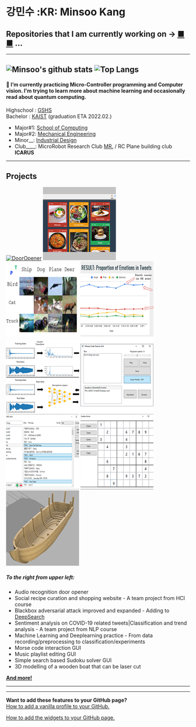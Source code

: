 # 강민수 :KR: Minsoo Kang  
## Repositories that I am currently working on → [■](https://github.com/Mins0o/NonogramSolverGUI "Nonogram Solver") [■](https://github.com/Mins0o/Motion-Tracker "CV Motion tracker") ...
---
<!--
**Mins0o/Mins0o** is a ✨ _special_ ✨ repository because its `README.md` (this file) appears on your GitHub profile.
-->
![Minsoo's github stats](https://readme-stats-cfgj2cxdy.vercel.app/api?username=Mins0o&count_private=true&show_icons=true)
![Top Langs](https://readme-stats-cfgj2cxdy.vercel.app/api/top-langs/?username=Mins0o&layout=compact)  
---
#### 🌱 I’m currently practicing Micro-Controller programming and Computer vision. I'm trying to learn more about machine learning and occasionally read about quantum computing.  
Highschool : [GSHS](http://gshs-h.gne.go.kr/gshs-h/main.do)  
Bachelor : [KAIST](https://kaist.ac.kr/kr/) (graduation ETA 2022.02.)  

- Major#1\: [School of Computing](https://cs.kaist.ac.kr/)  
- Major#2\: [Mechanical Engineering](http://me.kaist.ac.kr/main/main.html)  
- Minor\_\_\: [Industrial Design](https://id.kaist.ac.kr/)  
- Club\_\_\_\_\:  MicroRobot Research Club [MR.](https://mr.kaist.ac.kr/) / RC Plane building club **ICARUS**  
---
## Projects  
[![DoorOpener](https://github.com/Mins0o/Mins0o/raw/master/Previews/DoorOpener200.gif)](https://github.com/Mins0o/Door_Opener "Door Opener")
[![HCI2020](https://github.com/Mins0o/Mins0o/raw/master/Previews/HCI2020200.png)](https://github.com/Mins0o/Happy_KAIST_HCI2020 "HCI website building")
[![DeeperSearch](https://github.com/Mins0o/Mins0o/raw/master/Previews/DeeperSearch.png)](https://github.com/Mins0o/DeeperSearch "DeepSearch algorithm improved and expanded")
[![PANicDEMIC](https://github.com/Mins0o/Mins0o/raw/master/Previews/Panicdemic200.png)](https://github.com/Mins0o/PANicDEMIC/blob/master/Final%20Presentation.pdf "NLP project")
[![ML_DL](https://github.com/Mins0o/Mins0o/raw/master/Previews/MLDL.png)](https://github.com/Mins0o/ML_DL-Exercise "Machine Learning | Deep Learning Exercise")
[![MorseTrainer](https://github.com/Mins0o/Mins0o/raw/master/Previews/MorseTrainer200.png)](https://github.com/Mins0o/MorseCodeTrainer "Morse Code Trainer")
[![Smpl Editor](https://github.com/Mins0o/Mins0o/raw/master/Previews/Smpl_Editor200.png)](https://github.com/Mins0o/Smpl-Editor "Smpl Editor")
[![Sudoku Solver](https://github.com/Mins0o/Mins0o/raw/master/Previews/Sudoku_Solver200.png)](https://github.com/Mins0o/Sudoku-Solver-GUI "Sudoku Solver")
[![Wooden Boat](https://github.com/Mins0o/Mins0o/raw/master/Previews/Wooden_Boat200.png)](https://github.com/Mins0o/Wooden-Boat "Wooden Boat Layer-by-Layer")  
  
##### To the right from upper left:  
- Audio recognition door opener  
- Social recipe curation and shopping website - A team project from HCI course
- Blackbox adversarial attack improved and expanded - Adding to [DeepSearch](https://dl.acm.org/doi/abs/10.1145/3368089.3409750)
- Sentiment analysis on COVID-19 related tweets|Classification and trend analysis - A team project from NLP course
- Machine Learning and Deeplearning practice - From data recording/preprocessing to classification/experiments
- Morse code interaction GUI
- Music playlist editing GUI
- Simple search based Sudoku solver GUI
- 3D modelling of a wooden boat that can be laser cut  

**[And more!](https://github.com/Mins0o?tab=repositories)**  
<!--
[![DoorOpener](https://github.com/Mins0o/Mins0o/raw/master/Previews/DoorOpener
.gif)](https://github.com/Mins0o/Door_Opener "Door Opener")
[![HCI2020](https://github.com/Mins0o/Mins0o/raw/master/Previews/HCI2020
.png)](https://github.com/Mins0o/Happy_KAIST_HCI2020 "HCI website building")
[![PANicDEMIC](https://github.com/Mins0o/Mins0o/raw/master/Previews/Panicdemic
.png)](https://github.com/Mins0o/PANicDEMIC/blob/master/Final%20Presentation.pdf "NLP project")
[![MorseTrainer](https://github.com/Mins0o/Mins0o/raw/master/Previews/MorseTrainer
.png)](https://github.com/Mins0o/MorseCodeTrainer "Morse Code Trainer")
[![Smpl Editor](https://github.com/Mins0o/Mins0o/raw/master/Previews/Smpl_Editor
.png)](https://github.com/Mins0o/Smpl-Editor "Smpl Editor")
[![Sudoku Solver](https://github.com/Mins0o/Mins0o/raw/master/Previews/Sudoku_Solver
.png)](https://github.com/Mins0o/Sudoku-Solver-GUI "Sudoku Solver")
[![Wooden Boat](https://github.com/Mins0o/Mins0o/raw/master/Previews/Wooden_Boat
.png)](https://github.com/Mins0o/Wooden-Boat "Wooden Boat Layer-by-Layer")  
-->

---
---
**Want to add these features to your GitHub page?**  
[How to add a vanilla profile to your GitHub.](https://github.com/Mins0o/Mins0o/raw/master/CreateProfile.png)  
  
[How to add the widgets to your GitHub page.](https://github.com/anuraghazra/github-readme-stats/blob/master/readme.md "This feature is based on an app that runs on the OP's personal server. His server runs into traffic problems sometimes. If the `demo` is not showing up well, the server must be down. Go to the Deploy on your own Vercel instance section and deploy your own app to use it independently. This will require you to fork or clone the repository. I cloned the repositry and pushed it as a private repo of mine to use the source independently.")  
